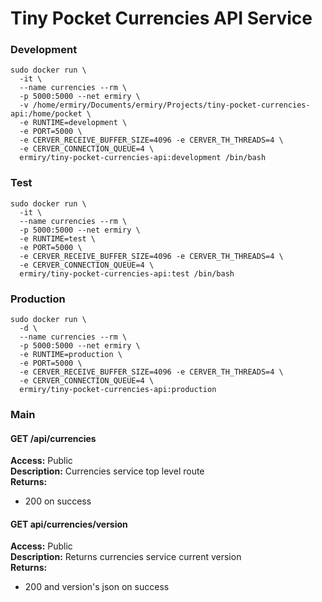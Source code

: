 # Tiny Pocket Currencies API Service

### Development

```
sudo docker run \
  -it \
  --name currencies --rm \
  -p 5000:5000 --net ermiry \
  -v /home/ermiry/Documents/ermiry/Projects/tiny-pocket-currencies-api:/home/pocket \
  -e RUNTIME=development \
  -e PORT=5000 \
  -e CERVER_RECEIVE_BUFFER_SIZE=4096 -e CERVER_TH_THREADS=4 \
  -e CERVER_CONNECTION_QUEUE=4 \
  ermiry/tiny-pocket-currencies-api:development /bin/bash
```

### Test

```
sudo docker run \
  -it \
  --name currencies --rm \
  -p 5000:5000 --net ermiry \
  -e RUNTIME=test \
  -e PORT=5000 \
  -e CERVER_RECEIVE_BUFFER_SIZE=4096 -e CERVER_TH_THREADS=4 \
  -e CERVER_CONNECTION_QUEUE=4 \
  ermiry/tiny-pocket-currencies-api:test /bin/bash
```

### Production

```
sudo docker run \
  -d \
  --name currencies --rm \
  -p 5000:5000 --net ermiry \
  -e RUNTIME=production \
  -e PORT=5000 \
  -e CERVER_RECEIVE_BUFFER_SIZE=4096 -e CERVER_TH_THREADS=4 \
  -e CERVER_CONNECTION_QUEUE=4 \
  ermiry/tiny-pocket-currencies-api:production
```

### Main

#### GET /api/currencies
**Access:** Public \
**Description:** Currencies service top level route \
**Returns:**
  - 200 on success

#### GET api/currencies/version
**Access:** Public \
**Description:** Returns currencies service current version \
**Returns:**
  - 200 and version's json on success
